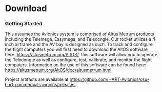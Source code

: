 Download
==========
<!-- Instructions for downloading project deliverables on: Windows, Mac, Linux -->
### Getting Started
This assumes the Avionics system is comprised of Altus Metrum products including the Telemega, Easymega, and Teledongle. Our rocket utilizes a 4 inch airframe and the AV bay is designed as such. To track and configure the flight computers you will first need to download the AltOS software here: https://altusmetrum.org/AltOS/
This software will allow you to operate the Teledongle as well as configure, test, calibrate, and monitor the flight computers. Information on the use of this software can be found here: https://altusmetrum.org/AltOS/doc/altusmetrum.html


Project artifacts are available at https://github.com/HART-Avionics/osu-hart-commercial-avionics/releases.
